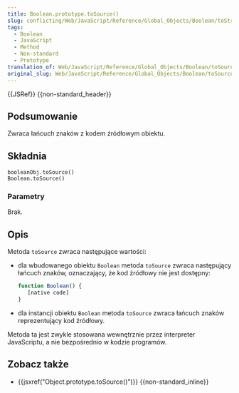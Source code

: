 ```yaml
---
title: Boolean.prototype.toSource()
slug: conflicting/Web/JavaScript/Reference/Global_Objects/Boolean/toString
tags:
  - Boolean
  - JavaScript
  - Method
  - Non-standard
  - Prototype
translation_of: Web/JavaScript/Reference/Global_Objects/Boolean/toSource
original_slug: Web/JavaScript/Reference/Global_Objects/Boolean/toSource
---
```

{{JSRef}} {{non-standard_header}}

## Podsumowanie

Zwraca łańcuch znaków z kodem źródłowym obiektu.

## Składnia

    booleanObj.toSource()
    Boolean.toSource()

### Parametry

Brak.

## Opis

Metoda `toSource` zwraca następujące wartości:

- dla wbudowanego obiektu `Boolean` metoda `toSource` zwraca następujący łańcuch znaków, oznaczający, że kod źródłowy nie jest dostępny:

  ```js
  function Boolean() {
     [native code]
  }
  ```

- dla instancji obiektu `Boolean` metoda `toSource` zwraca łańcuch znaków reprezentujący kod źródłowy.

Metoda ta jest zwykle stosowana wewnętrznie przez interpreter JavaScriptu, a nie bezpośrednio w kodzie programów.

## Zobacz także

- {{jsxref("Object.prototype.toSource()")}} {{non-standard_inline}}
